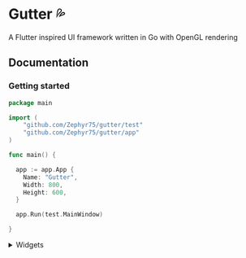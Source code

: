 # Gutter :sweat_drops:
A Flutter inspired UI framework written in Go with OpenGL rendering

## Documentation

### Getting started
```go
package main

import (
	"github.com/Zephyr75/gutter/test"
	"github.com/Zephyr75/gutter/app"
)

func main() {

  app := app.App {
    Name: "Gutter",
    Width: 800,
    Height: 600,
  }

  app.Run(test.MainWindow)

}
```

<details>
<summary>Widgets</summary>
  
### Row
```go
ui.Row{
    Style: ui.Style{
        Color: black,
    },
    Children: []ui.UIElement{
        ... 
    },
}
```

### Column
```go
ui.Row{
    Style: ui.Style{
        Color: black,
    },
    Children: []ui.UIElement{
        ... 
    },
}
```

### Button
```go
ui.Button{
    Properties: ui.Properties{
        Size: ui.Size{
            Scale:  ui.ScaleRelative,
            Width:  50,
            Height: 50,
        }, 
    },
    Style: ui.Style{
        BorderWidth: 10,
        BorderColor: white,
        CornerRadius: 25,
        Color: blue,
    },
    Image: "background.png",
    HoverImage: "hover.png",
    Function: func() {
        app.Quit()
    },
},
```

### Text

```go
ui.Text{
    Properties: ui.Properties{
      Alignment: ui.AlignmentTopLeft,
      Size: ui.Size{
        Scale:  ui.ScalePixel,
        Width:  100,
        Height: 50,
      },
    },
    StyleText: ui.StyleText{
      Font: "Comfortaa.ttf",
      FontSize: 15,
      FontColor: black,
    },
}
```

### Container

```go
ui.Container{
    Style: ui.Style{
        Color: red,
    },
    Child: ui.Text{
        ...
    },
},
```

</details>
